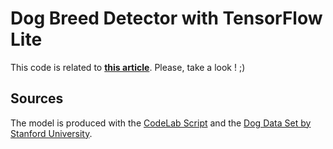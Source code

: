 # Dog Breed Detector with TensorFlow Lite

This code is related to [**this article**](https://medium.com/@sandra.duprep/ml-kit-machine-learning-swiss-knife-on-mobile-77b86ebd967d). Please, take a look ! ;)

## Sources
The model is produced with the [CodeLab Script](https://codelabs.developers.google.com/codelabs/tensorflow-for-poets/index.html#0) and the [Dog Data Set by Stanford University](http://vision.stanford.edu/aditya86/ImageNetDogs/).

